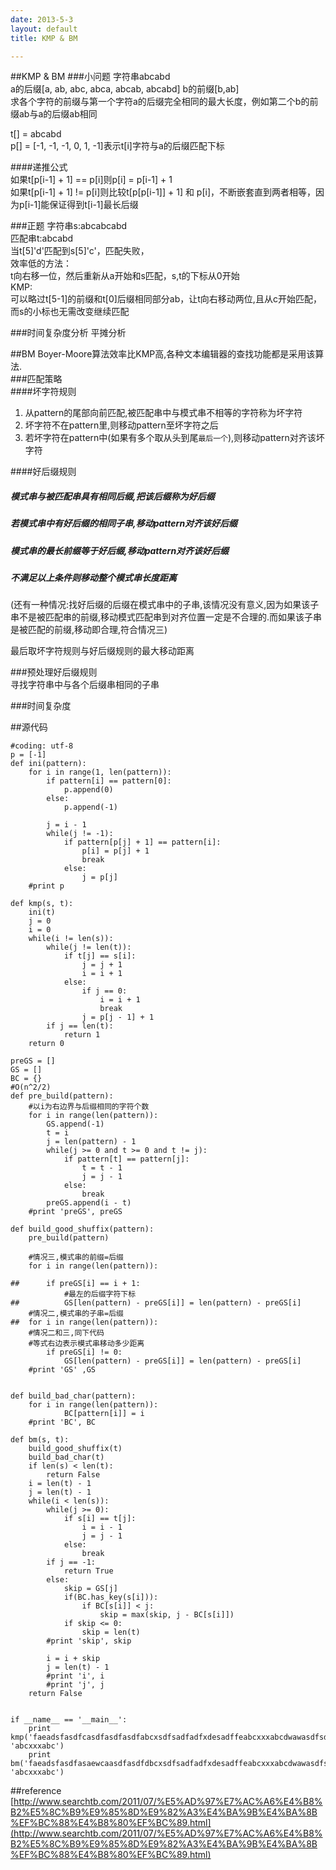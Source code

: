```yaml
---
date: 2013-5-3
layout: default
title: KMP & BM

---
```


##KMP & BM
###小问题
字符串abcabd  
a的后缀\[a, ab, abc, abca, abcab, abcabd\]
b的前缀\[b,ab\]  
求各个字符的前缀与第一个字符a的后缀完全相同的最大长度，例如第二个b的前缀ab与a的后缀ab相同

t\[\] = abcabd  
p\[\] = \[-1, -1, -1, 0, 1, -1\]表示t[i]字符与a的后缀匹配下标  

####递推公式  
如果t\[p\[i-1\] + 1\] == p\[i\]则p\[i\] = p\[i-1\] + 1  
如果t\[p\[i-1\] + 1\] != p[i]则比较t\[p\[p[i-1\]\] + 1\] 和 p\[i\]，不断嵌套直到两者相等，因为p\[i-1\]能保证得到t\[i-1\]最长后缀

###正题
字符串s:abcabcabd  
匹配串t:abcabd  
当t\[5\]'d'匹配到s\[5\]'c'，匹配失败，  
效率低的方法：  
t向右移一位，然后重新从a开始和s匹配，s,t的下标从0开始  
KMP:  
可以略过t\[5-1\]的前缀和t\[0\]后缀相同部分ab，让t向右移动两位,且从c开始匹配，而s的小标也无需改变继续匹配

###时间复杂度分析
平摊分析


##BM
Boyer-Moore算法效率比KMP高,各种文本编辑器的查找功能都是采用该算法.  
###匹配策略  
####坏字符规则  
1. 从pattern的尾部向前匹配,被匹配串中与模式串不相等的字符称为坏字符  
2. 坏字符不在pattern里,则移动pattern至坏字符之后  
3. 若坏字符在pattern中(如果有多个取从头到尾`最后一个`),则移动pattern对齐该坏字符  

####好后缀规则  
##### 模式串与被匹配串具有相同后缀,把该后缀称为好后缀  
##### 若模式串中有好后缀的相同子串,移动pattern对齐该好后缀  
##### 模式串的最长前缀等于好后缀,移动pattern对齐该好后缀  
##### 不满足以上条件则移动整个模式串长度距离  

(还有一种情况:找好后缀的后缀在模式串中的子串,该情况没有意义,因为如果该子串不是被匹配串的前缀,移动模式匹配串到对齐位置一定是不合理的.而如果该子串是被匹配的前缀,移动即合理,符合情况三)  

最后取坏字符规则与好后缀规则的最大移动距离  

###预处理好后缀规则  
寻找字符串中与各个后缀串相同的子串  

###时间复杂度

##源代码

	#coding: utf-8
	p = [-1]
	def ini(pattern):
		for i in range(1, len(pattern)):
			if pattern[i] == pattern[0]:
				p.append(0)
			else:
				p.append(-1)
	
			j = i - 1
			while(j != -1):
				if pattern[p[j] + 1] == pattern[i]:
					p[i] = p[j] + 1
					break
				else:
					j = p[j]
		#print p
	
	def kmp(s, t):
		ini(t)
		j = 0
		i = 0
		while(i != len(s)):
			while(j != len(t)):
				if t[j] == s[i]:
					j = j + 1
					i = i + 1 
				else:
					if j == 0:
						i = i + 1
						break
					j = p[j - 1] + 1 
			if j == len(t):
				return 1
		return 0
	
	preGS = []
	GS = []
	BC = {}
	#O(n^2/2)
	def pre_build(pattern):
		#以i为右边界与后缀相同的字符个数
		for i in range(len(pattern)):
			GS.append(-1)
			t = i
			j = len(pattern) - 1
			while(j >= 0 and t >= 0 and t != j):
				if pattern[t] == pattern[j]:
					t = t - 1
					j = j - 1
				else:
					break
			preGS.append(i - t)
		#print 'preGS', preGS
	
	def build_good_shuffix(pattern):
		pre_build(pattern)
	
		#情况三,模式串的前缀=后缀
		for i in range(len(pattern)):  
	
	##		if preGS[i] == i + 1:
				#最左的后缀字符下标
	##			GS[len(pattern) - preGS[i]] = len(pattern) - preGS[i]
		#情况二,模式串的子串=后缀
	##	for i in range(len(pattern)):
	    #情况二和三,同下代码
	    #等式右边表示模式串移动多少距离
		    if preGS[i] != 0:
				GS[len(pattern) - preGS[i]] = len(pattern) - preGS[i]
		#print 'GS' ,GS
	
	
	def build_bad_char(pattern):
		for i in range(len(pattern)):
				BC[pattern[i]] = i
		#print 'BC', BC
	
	def bm(s, t):
		build_good_shuffix(t)
		build_bad_char(t)
		if len(s) < len(t):
			return False
		i = len(t) - 1
		j = len(t) - 1
		while(i < len(s)):
			while(j >= 0):
				if s[i] == t[j]:
					i = i - 1
					j = j - 1
				else:
					break
			if j == -1:
				return True
			else:
				skip = GS[j]
				if(BC.has_key(s[i])):
					if BC[s[i]] < j:
						skip = max(skip, j - BC[s[i]])
				if skip <= 0:
					skip = len(t)
			#print 'skip', skip
	
			i = i + skip
			j = len(t) - 1	
			#print 'i', i
			#print 'j', j
		return False
			
	
	if __name__ == '__main__':
		print kmp('faeadsfasdfcasdfasdfasdfabcxsdfsadfadfxdesadffeabcxxxabcdwawasdfsdfsaasdf', 'abcxxxabc')
		print bm('faeadsfasdfasaewcaasdfasdfdbcxsdfsadfadfxdesadffeabcxxxabcdwawasdfsdfsaasdf', 'abcxxxabc')


##reference
[http://www.searchtb.com/2011/07/%E5%AD%97%E7%AC%A6%E4%B8%B2%E5%8C%B9%E9%85%8D%E9%82%A3%E4%BA%9B%E4%BA%8B%EF%BC%88%E4%B8%80%EF%BC%89.html](http://www.searchtb.com/2011/07/%E5%AD%97%E7%AC%A6%E4%B8%B2%E5%8C%B9%E9%85%8D%E9%82%A3%E4%BA%9B%E4%BA%8B%EF%BC%88%E4%B8%80%EF%BC%89.html)